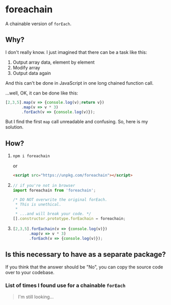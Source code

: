 # foreachain

A chainable version of `forEach`.

## Why?

I don't really know. I just imagined that there can be a task like this:

1. Output array data, element by element
2. Modify array
3. Output data again

And this can't be done in JavaScript in one long chained function call.

...well, OK, it can be done like this:

```js
[2,3,5].map(v => {console.log(v);return v})
       .map(v => v * 3)
       .forEach(v => {console.log(v)});
```

But I find the first `map` call unreadable and confusing. So, here is my
solution.

## How?

1. ```sh
   npm i foreachain
   ```

   or

   ```html
   <script src="https://unpkg.com/foreachain"></script>
   ```

2. ```js
   // if you're not in browser
   import foreachain from 'foreachain';

   /* DO NOT overwrite the original forEach.
    * This is unethical.
    *
    * ...and will break your code. */
   [].constructor.prototype.forEachain = foreachain;
   ```

3. ```js
   [2,3,5].forEachain(v => {console.log(v)})
          .map(v => v * 3)
          .forEach(v => {console.log(v)});
   ```

## Is this necessary to have as a separate package?

If you think that the answer should be "No", you can copy the source code over
to your codebase.

### List of times I found use for a chainable `forEach`

> I'm still looking...
